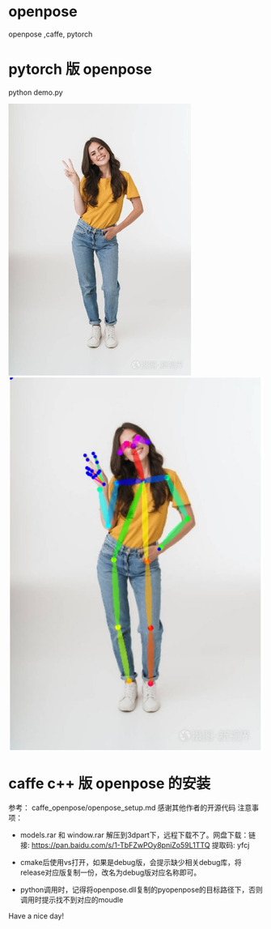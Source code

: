 # openpose
openpose ,caffe, pytorch

#  pytorch 版 openpose

python demo.py

![image](./pytorch_openpose/images/2.png)
![image](./pytorch_openpose/images/2_keypoint.png)

#  caffe c++ 版 openpose 的安装
参考： caffe_openpose/openpose_setup.md   感谢其他作者的开源代码
注意事项：
* models.rar 和 window.rar 解压到3dpart下，远程下载不了。网盘下载：链接: https://pan.baidu.com/s/1-TbFZwPOy8pniZo59L1TTQ 提取码: yfcj  

* cmake后使用vs打开，如果是debug版，会提示缺少相关debug库，将release对应版复制一份，改名为debug版对应名称即可。
* python调用时，记得将openpose.dll复制的pyopenpose的目标路径下，否则调用时提示找不到对应的moudle

Have a nice day!